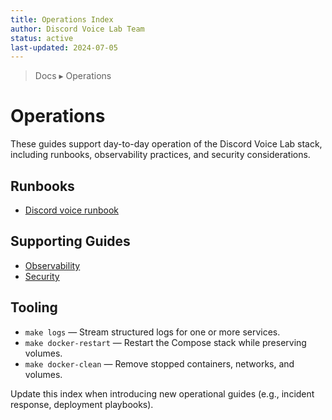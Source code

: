 ```yaml
---
title: Operations Index
author: Discord Voice Lab Team
status: active
last-updated: 2024-07-05
---
```


<!-- markdownlint-disable-next-line MD041 -->
> Docs ▸ Operations

# Operations

These guides support day-to-day operation of the Discord Voice Lab stack, including runbooks,
observability practices, and security considerations.

## Runbooks

- [Discord voice runbook](runbooks/discord-voice.md)

## Supporting Guides

- [Observability](observability.md)
- [Security](security.md)

## Tooling

- `make logs` — Stream structured logs for one or more services.
- `make docker-restart` — Restart the Compose stack while preserving volumes.
- `make docker-clean` — Remove stopped containers, networks, and volumes.

Update this index when introducing new operational guides (e.g., incident response, deployment playbooks).
